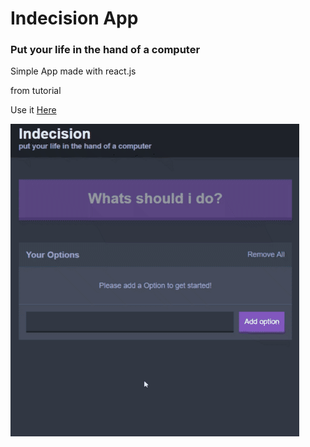 # Indecision App
<h3>Put your life in the hand of a computer</h3>
<p> Simple App made with react.js</p>
<p>from tutorial</P>

Use it [Here](https://indecisionapp-react.netlify.com/)

<img src="indecision.gif">




